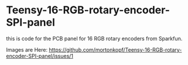 # Teensy-16-RGB-rotary-encoder-SPI-panel
this is code for the PCB panel for 16 RGB rotary encoders from Sparkfun.

Images are Here:
https://github.com/mortonkopf/Teensy-16-RGB-rotary-encoder-SPI-panel/issues/1


